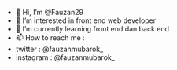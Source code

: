 - 👋 Hi, I’m @Fauzan29
- 👀 I’m interested in front end web developer
- 🌱 I’m currently learning front end dan back end 
- 📫 How to reach me :
- twitter : @fauzanmubarok_
- instagram : @fauzanmubarok_


<!---
Fauzan29/Fauzan29 is a ✨ special ✨ repository because its `README.md` (this file) appears on your GitHub profile.
You can click the Preview link to take a look at your changes.
--->
